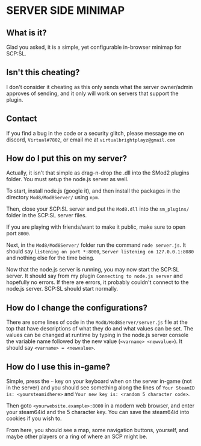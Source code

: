 # SERVER SIDE MINIMAP
## What is it?

Glad you asked, it is a simple, yet configurable in-browser minimap for SCP:SL.

## Isn't this cheating?

I don't consider it cheating as this only sends what the server owner/admin approves of sending, and it only will work on servers that support the plugin.

## Contact

If you find a bug in the code or a security glitch, please message me on discord, `Virtual#7802`, or email me at `virtualbrightplayz@gmail.com`

## How do I put this on my server?

Actually, it isn't that simple as drag-n-drop the .dll into the SMod2 plugins folder. You must setup the node.js server as well.

To start, install node.js (google it), and then install the packages in the directory `Mod8/Mod8Server/` using `npm`.

Then, close your SCP:SL server and put the `Mod8.dll` into the `sm_plugins/` folder in the SCP:SL server files.

If you are playing with friends/want to make it public, make sure to open port `8000`.

Next, in the `Mod8/Mod8Server/` folder run the command `node server.js`. It should say `listening on port *:8000`, `Server listening on 127.0.0.1:8080` and nothing else for the time being.

Now that the node.js server is running, you may now start the SCP:SL server. It should say from my plugin `Connecting to node.js server` and hopefully no errors. If there are errors, it probably couldn't connect to the node.js server.
SCP:SL should start normally.

## How do I change the configurations?

There are some lines of code in the `Mod8/Mod8Server/server.js` file at the top that have descriptions of what they do and what values can be set. The values can be changed at runtime by typing in the node.js server console the variable name followed by the new value (`<varname> <newvalue>`). It should say `<varname> = <newvalue>`.

## How do I use this in-game?

Simple, press the `~` key on your keyboard when on the server in-game (not in the server) and you should see something along the lines of `Your SteamID is: <yoursteamidhere>` and `Your new key is: <random 5 character code>`.

Then goto `<yourwebsite.example>:8000` in a modern web browser, and enter your steam64id and the 5 character key. You can save the steam64id into cookies if you wish to.

From here, you should see a map, some navigation buttons, yourself, and maybe other players or a ring of where an SCP might be.
